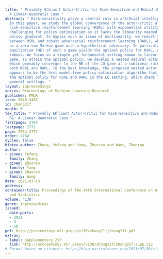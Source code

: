 ```yaml
---
title: " Provably Eﬃcient Actor-Critic for Risk-Sensitive and Robust Adversarial RL:
  A Linear-Quadratic Case "
abstract: " Risk-sensitivity plays a central role in artiﬁcial intelligence safety.
  In this paper, we study the global convergence of the actor-critic algorithm for
  risk-sensitive reinforcement learning (RSRL) with exponential utility, which remains
  challenging for policy optimization as it lacks the linearity needed to formulate
  policy gradient. To bypass such an issue of nonlinearity, we resort to the equivalence
  between RSRL and robust adversarial reinforcement learning (RARL), which is formulated
  as a zero-sum Markov game with a hypothetical adversary. In particular, the Nash
  equilibrium (NE) of such a game yields the optimal policy for RSRL, which is provably
  robust. We focus on a simple yet fundamental setting known as linear-quadratic (LQ)
  game. To attain the optimal policy, we develop a nested natural actor-critic algorithm,
  which provably converges to the NE of the LQ game at a sublinear rate, thus solving
  both RSRL and RARL. To the best knowledge, the proposed nested actor-critic algorithm
  appears to be the ﬁrst model-free policy optimization algorithm that provably attains
  the optimal policy for RSRL and RARL in the LQ setting, which sheds light on more
  general settings. "
layout: inproceedings
series: Proceedings of Machine Learning Research
publisher: PMLR
issn: 2640-3498
id: zhang21f
month: 0
tex_title: " Provably Eﬃcient Actor-Critic for Risk-Sensitive and Robust Adversarial
  RL: A Linear-Quadratic Case "
firstpage: 2764
lastpage: 2772
page: 2764-2772
order: 2764
cycles: false
bibtex_author: Zhang, Yufeng and Yang, Zhuoran and Wang, Zhaoran
author:
- given: Yufeng
  family: Zhang
- given: Zhuoran
  family: Yang
- given: Zhaoran
  family: Wang
date: 2021-03-18
address: 
container-title: Proceedings of The 24th International Conference on Artificial Intelligence
  and Statistics
volume: '130'
genre: inproceedings
issued:
  date-parts:
  - 2021
  - 3
  - 18
pdf: http://proceedings.mlr.press/v130/zhang21f/zhang21f.pdf
extras:
- label: Supplementary ZIP
  link: http://proceedings.mlr.press/v130/zhang21f/zhang21f-supp.zip
# Format based on citeproc: http://blog.martinfenner.org/2013/07/30/citeproc-yaml-for-bibliographies/
---
```

